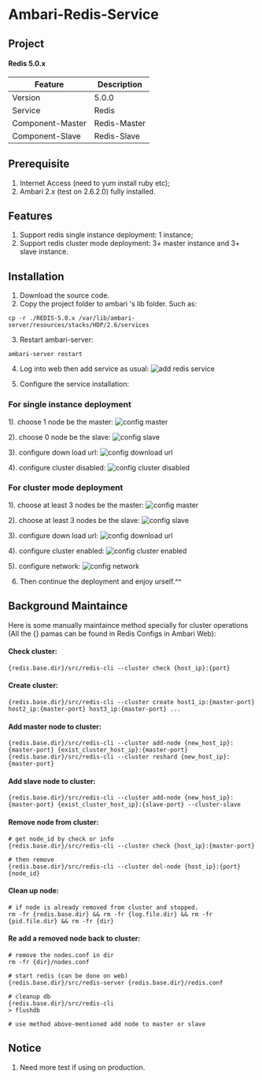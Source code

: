 # Ambari-Redis-Service

## Project
#### Redis 5.0.x
|  Feature   |  Description       |
| -----------| -----------------|
| Version | 5.0.0 |
| Service | Redis |
| Component-Master | Redis-Master |
| Component-Slave | Redis-Slave  |



## Prerequisite
1. Internet Access (need to yum install ruby etc); 
2. Ambari 2.x (test on 2.6.2.0) fully installed.


## Features
1. Support redis single instance deployment: 1 instance; 
2. Support redis cluster mode deployment: 3+ master instance and 3+ slave instance.



## Installation
1. Download the source code.
2. Copy the project folder to ambari 's lib folder. Such as:
```
cp -r ./REDIS-5.0.x /var/lib/ambari-server/resources/stacks/HDP/2.6/services
```
3. Restart ambari-server:
```
ambari-server restart
```
4. Log into web then add service as usual:
![add redis service](/doc/redis-ambari-1.png)

5. Configure the service installation:
### For single instance deployment
1). choose 1 node be the master:
![config master](/doc/redis-ambari-2.png)

2). choose 0 node be the slave:
![config slave](/doc/redis-ambari-3.png)

3). configure down load url:
![config download url](/doc/redis-ambari-4.png)

4). configure cluster disabled:
![config cluster disabled](/doc/redis-ambari-5.png)

### For cluster mode deployment
1). choose at least 3 nodes be the master:
![config master](/doc/redis-ambari-7.png)

2). choose at least 3 nodes be the slave:
![config slave](/doc/redis-ambari-8.png)

3). configure down load url:
![config download url](/doc/redis-ambari-4.png)

4). configure cluster enabled:
![config cluster enabled](/doc/redis-ambari-9.png)

5). configure network:
![config network](/doc/redis-ambari-6.png)

6. Then continue the deployment and enjoy urself.^^


## Background Maintaince

Here is some manually maintaince method specially for cluster operations (All the {} pamas can be found in Redis Configs in Ambari Web):

#### Check cluster: 
```
{redis.base.dir}/src/redis-cli --cluster check {host_ip}:{port}
```

#### Create cluster: 
```
{redis.base.dir}/src/redis-cli --cluster create host1_ip:{master-port} host2_ip:{master-port} host3_ip:{master-port} ...
```

#### Add master node to cluster: 
```
{redis.base.dir}/src/redis-cli --cluster add-node {new_host_ip}:{master-port} {exist_cluster_host_ip}:{master-port}
{redis.base.dir}/src/redis-cli --cluster reshard {new_host_ip}:{master-port}
```

#### Add slave node to cluster: 
```
{redis.base.dir}/src/redis-cli --cluster add-node {new_host_ip}:{master-port} {exist_cluster_host_ip}:{slave-port} --cluster-slave
```

#### Remove node from cluster: 
```
# get node_id by check or info 
{redis.base.dir}/src/redis-cli --cluster check {host_ip}:{master-port}

# then remove
{redis.base.dir}/src/redis-cli --cluster del-node {host_ip}:{port} {node_id}
```

#### Clean up node: 
```
# if node is already removed from cluster and stopped.
rm -fr {redis.base.dir} && rm -fr {log.file.dir} && rm -fr {pid.file.dir} && rm -fr {dir}
```

#### Re add a removed node back to cluster: 
```
# remove the nodes.conf in dir
rm -fr {dir}/nodes.conf

# start redis (can be done on web)
{redis.base.dir}/src/redis-server {redis.base.dir}/redis.conf

# cleanup db
{redis.base.dir}/src/redis-cli
> flushdb

# use method above-mentioned add node to master or slave
```


## Notice
1. Need more test if using on production.
